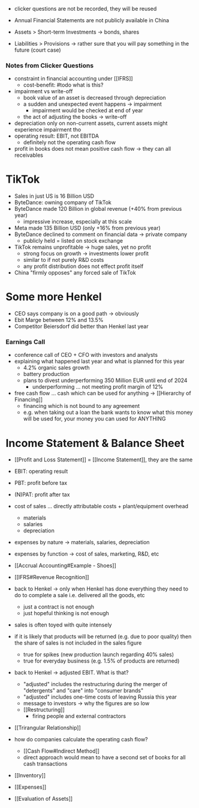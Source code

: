 - clicker questions are not be recorded, they will be reused

- Annual Financial Statements are not publicly available in China
- Assets > Short-term Investments -> bonds, shares
- Liabilities > Provisions -> rather sure that you will pay something in the future (court case)

### Notes from Clicker Questions
- constraint in financial accounting under [[IFRS]]
	- cost-benefit: #todo what is this?
- impairment vs write-off
	- book value of an asset is decreased through depreciation
	- a sudden and unexpected event happens -> impairment
		- impairment would be checked at end of year
	- the act of adjusting the books -> write-off
- depreciation only on non-current assets, current assets might experience impairment tho
- operating result: EBIT, not EBITDA
	- definitely not the operating cash flow
- profit in books does not mean positive cash flow -> they can all receivables

# TikTok
- Sales in just US is 16 Billion USD
- ByteDance: owning company of TikTok
- ByteDance made 120 Billion in global revenue (+40% from previous year)
	- impressive increase, especially at this scale
- Meta made 135 Billion USD (only +16% from previous year)
- ByteDance declined to comment on financial data -> private company
	- publicly held = listed on stock exchange
- TikTok remains unprofitable -> huge sales, yet no profit
	- strong focus on growth -> investments lower profit
	- similar to if not purely R&D costs
	- any profit distribution does not effect profit itself
- China "firmly opposes" any forced sale of TikTok

# Some more Henkel
- CEO says company is on a good path -> obviously
- Ebit Marge between 12% and 13.5%
- Competitor Beiersdorf did better than Henkel last year

### Earnings Call
- conference call of CEO + CFO with investors and analysts
- explaining what happened last year and what is planned for this year
	- 4.2% organic sales growth
	- battery production
	- plans to divest underperforming 350 Million EUR until end of 2024
		- underperforming ... not meeting profit margin of 12%
- free cash flow ... cash which can be used for anything -> [[Hierarchy of Financing]]
	- financing which is not bound to any agreement
	- e.g. when taking out a loan the bank wants to know what this money will be used for, your money you can used for ANYTHING

# Income Statement & Balance Sheet
- [[Profit and Loss Statement]] = [[Income Statement]], they are the same
- EBIT: operating result
- PBT: profit before tax
- (N)PAT: profit after tax
- cost of sales ... directly attributable costs + plant/equipment overhead
	- materials
	- salaries
	- depreciation
- expenses by nature -> materials, salaries, depreciation
- expenses by function -> cost of sales, marketing, R&D, etc

- [[Accrual Accounting#Example - Shoes]]

- [[IFRS#Revenue Recognition]]

- back to Henkel -> only when Henkel has done everything they need to do to complete a sale i.e. delivered all the goods, etc
	- just a contract is not enough
	- just hopeful thinking is not enough
- sales is often toyed with quite intensely

- if it is likely that products will be returned (e.g. due to poor quality) then the share of sales is not included in the sales figure
	- true for spikes (new production launch regarding 40% sales)
	- true for everyday business (e.g. 1.5% of products are returned)

- back to Henkel -> adjusted EBIT. What is that?
	- "adjusted" includes the restructuring during the merger of "detergents" and "care" into "consumer brands"
	- "adjusted" includes one-time costs of leaving Russia this year
	- message to investors -> why the figures are so low
	- [[Restructuring]]
		- firing people and external contractors

- [[Trirangular Relationship]]
- how do companies calculate the operating cash flow?
	- [[Cash Flow#Indirect Method]] 
	- direct approach would mean to have a second set of books for all cash transactions
- [[Inventory]]
- [[Expenses]]
- [[Evaluation of Assets]]